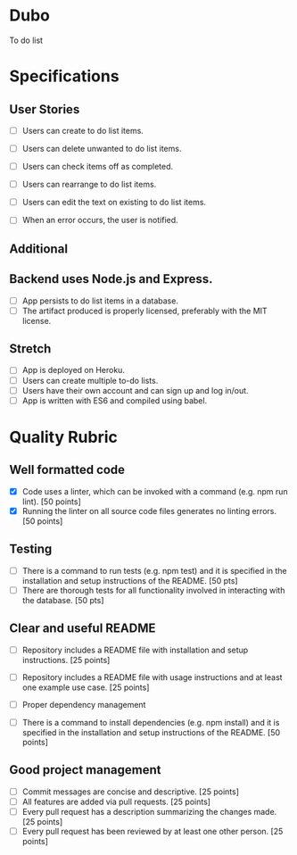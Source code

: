 # Dubo
To do list 
# Specifications

## User Stories

- [ ] Users can create to do list items.

- [ ] Users can delete unwanted to do list items.

- [ ] Users can check items off as completed.

- [ ] Users can rearrange to do list items.

- [ ] Users can edit the text on existing to do list items.

- [ ] When an error occurs, the user is notified.


## Additional

 ## Backend uses Node.js and Express.
 - [ ] App persists to do list items in a database.
 - [ ] The artifact produced is properly licensed, preferably with the MIT license.

## Stretch

- [ ] App is deployed on Heroku.
- [ ] Users can create multiple to-do lists.
- [ ] Users have their own account and can sign up and log in/out.
- [ ] App is written with ES6 and compiled using babel.

# Quality Rubric

## Well formatted code

- [x] Code uses a linter, which can be invoked with a command (e.g. npm run lint). [50 points]
- [x] Running the linter on all source code files generates no linting errors. [50 points]

## Testing

- [ ] There is a command to run tests (e.g. npm test) and it is specified in the installation and setup instructions of the README. [50 pts]
- [ ] There are thorough tests for all functionality involved in interacting with the database. [50 pts]

## Clear and useful README

- [ ] Repository includes a README file with installation and setup instructions. [25 points]
- [ ] Repository includes a README file with usage instructions and at least one example use case. [25 points]
- [ ] Proper dependency management

- [ ] There is a command to install dependencies (e.g. npm install) and it is specified in the installation and setup instructions of the README. [50 points]

## Good project management

- [ ] Commit messages are concise and descriptive. [25 points]
- [ ] All features are added via pull requests. [25 points]
- [ ] Every pull request has a description summarizing the changes made. [25 points]
- [ ] Every pull request has been reviewed by at least one other person. [25 points]
